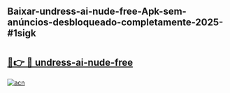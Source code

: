 ## Baixar-undress-ai-nude-free-Apk-sem-anúncios-desbloqueado-completamente-2025-#1sigk

# <h2><a href="https://ainizakaria.my?title=undress-ai-nude-free&ref=20M">🔗👉 🔴 undress-ai-nude-free</a></h2>

[![acn](https://github.com/user-attachments/assets/0f9c940e-d8b0-45ae-aac7-cd30a18b3e1c)](https://ainizakaria.my?title=undress-ai-nude-free&ref=20M)

